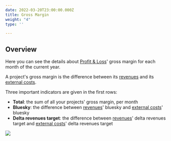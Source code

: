 ```yaml
---
date: 2022-03-20T23:00:00.000Z
title: Gross Margin
weight: "4"
type: ''

---
```


## Overview

Here you can see the details about [Profit & Loss](/profit-loss/index)' gross margin for each month of the current year.

A project's gross margin is the difference between its [revenues](/revenues/index) and its [external costs](/external-costs/index).

Three important indicators are given in the first rows:

* **Total**: the sum of all your projects' gross margin, per month
* **Bluesky**: the difference between [revenues](/revenues/index)' bluesky and [external costs](/external-costs/index)' bluesky
* **Delta revenues target**: the difference between [revenues](/revenues/index)' delta revenues target and [external costs](/external-costs/index)' delta revenues target

![](/uploads/2021/03/23/gross-margin.png)
